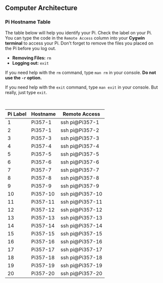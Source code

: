## Computer Architecture

### Pi Hostname Table
The table below will help you identify your Pi. Check the label on your Pi. You can type the code in the `Remote Access` column into your **Cygwin terminal** to access your Pi. Don't forget to remove the files you placed on the Pi before you log out.

* **Removing Files:** `rm`
* **Logging out:** `exit`

If you need help with the `rm` command, type `man rm` in your console. **Do not use the `-r` option.**

If you need help with the `exit` command, type `man exit` in your console. But really, just type `exit`.

<br>

| Pi Label 	| Hostname 	| Remote Access  	|
|----------	|----------	|----------------	|
| 1        	| Pi357-1  	| ssh pi@Pi357-1 	|
| 2        	| Pi357-1  	| ssh pi@Pi357-2 	|
| 3        	| Pi357-3  	| ssh pi@Pi357-3 	|
| 4        	| Pi357-4  	| ssh pi@Pi357-4 	|
| 5        	| Pi357-5  	| ssh pi@Pi357-5 	|
| 6        	| Pi357-6  	| ssh pi@Pi357-6 	|
| 7        	| Pi357-7  	| ssh pi@Pi357-7 	|
| 8        	| Pi357-8  	| ssh pi@Pi357-8 	|
| 9        	| Pi357-9  	| ssh pi@Pi357-9 	|
| 10        | Pi357-10 	| ssh pi@Pi357-10	|
| 11       	| Pi357-11 	| ssh pi@Pi357-11	|
| 12       	| Pi357-12 	| ssh pi@Pi357-12	|
| 13       	| Pi357-13 	| ssh pi@Pi357-13	|
| 14       	| Pi357-14 	| ssh pi@Pi357-14	|
| 15       	| Pi357-15 	| ssh pi@Pi357-15	|
| 16        | Pi357-16 	| ssh pi@Pi357-16	|
| 17       	| Pi357-17 	| ssh pi@Pi357-17	|
| 18       	| Pi357-18 	| ssh pi@Pi357-18	|
| 19       	| Pi357-19 	| ssh pi@Pi357-19	|
| 20       	| Pi357-20 	| ssh pi@Pi357-20	|
